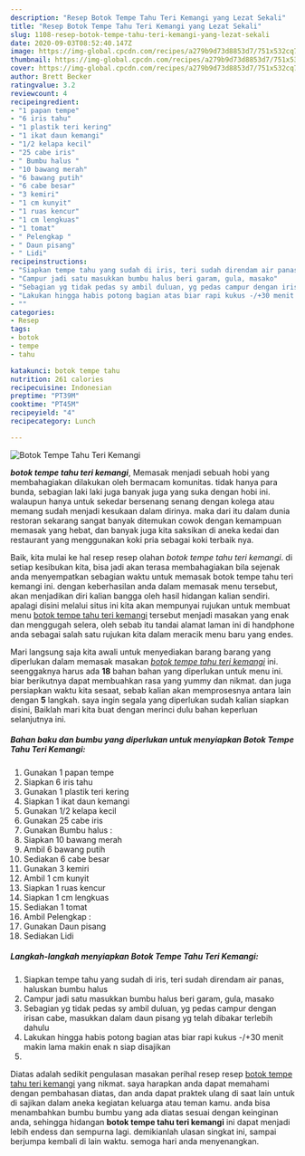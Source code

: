 ```yaml
---
description: "Resep Botok Tempe Tahu Teri Kemangi yang Lezat Sekali"
title: "Resep Botok Tempe Tahu Teri Kemangi yang Lezat Sekali"
slug: 1108-resep-botok-tempe-tahu-teri-kemangi-yang-lezat-sekali
date: 2020-09-03T08:52:40.147Z
image: https://img-global.cpcdn.com/recipes/a279b9d73d8853d7/751x532cq70/botok-tempe-tahu-teri-kemangi-foto-resep-utama.jpg
thumbnail: https://img-global.cpcdn.com/recipes/a279b9d73d8853d7/751x532cq70/botok-tempe-tahu-teri-kemangi-foto-resep-utama.jpg
cover: https://img-global.cpcdn.com/recipes/a279b9d73d8853d7/751x532cq70/botok-tempe-tahu-teri-kemangi-foto-resep-utama.jpg
author: Brett Becker
ratingvalue: 3.2
reviewcount: 4
recipeingredient:
- "1 papan tempe"
- "6 iris tahu"
- "1 plastik teri kering"
- "1 ikat daun kemangi"
- "1/2 kelapa kecil"
- "25 cabe iris"
- " Bumbu halus "
- "10 bawang merah"
- "6 bawang putih"
- "6 cabe besar"
- "3 kemiri"
- "1 cm kunyit"
- "1 ruas kencur"
- "1 cm lengkuas"
- "1 tomat"
- " Pelengkap "
- " Daun pisang"
- " Lidi"
recipeinstructions:
- "Siapkan tempe tahu yang sudah di iris, teri sudah direndam air panas, haluskan bumbu halus"
- "Campur jadi satu masukkan bumbu halus beri garam, gula, masako"
- "Sebagian yg tidak pedas sy ambil duluan, yg pedas campur dengan irisan cabe, masukkan dalam daun pisang yg telah dibakar terlebih dahulu"
- "Lakukan hingga habis potong bagian atas biar rapi kukus -/+30 menit makin lama makin enak n siap disajikan"
- ""
categories:
- Resep
tags:
- botok
- tempe
- tahu

katakunci: botok tempe tahu 
nutrition: 261 calories
recipecuisine: Indonesian
preptime: "PT39M"
cooktime: "PT45M"
recipeyield: "4"
recipecategory: Lunch

---
```



![Botok Tempe Tahu Teri Kemangi](https://img-global.cpcdn.com/recipes/a279b9d73d8853d7/751x532cq70/botok-tempe-tahu-teri-kemangi-foto-resep-utama.jpg)

<b><i>botok tempe tahu teri kemangi</i></b>, Memasak menjadi sebuah hobi yang membahagiakan dilakukan oleh bermacam komunitas. tidak hanya para bunda, sebagian laki laki juga banyak juga yang suka dengan hobi ini. walaupun hanya untuk sekedar bersenang senang dengan kolega atau memang sudah menjadi kesukaan dalam dirinya. maka dari itu dalam dunia restoran sekarang sangat banyak ditemukan cowok dengan kemampuan memasak yang hebat, dan banyak juga kita saksikan di aneka kedai dan restaurant yang menggunakan koki pria sebagai koki terbaik nya.

Baik, kita mulai ke hal resep resep olahan <i>botok tempe tahu teri kemangi</i>. di setiap kesibukan kita, bisa jadi akan terasa membahagiakan bila sejenak anda menyempatkan sebagian waktu untuk memasak botok tempe tahu teri kemangi ini. dengan keberhasilan anda dalam memasak menu tersebut, akan menjadikan diri kalian bangga oleh hasil hidangan kalian sendiri. apalagi disini melalui situs ini kita akan mempunyai rujukan untuk membuat menu <u>botok tempe tahu teri kemangi</u> tersebut menjadi masakan yang enak dan menggugah selera, oleh sebab itu tandai alamat laman ini di handphone anda sebagai salah satu rujukan kita dalam meracik menu baru yang endes.




Mari langsung saja kita awali untuk menyediakan barang barang yang diperlukan dalam memasak masakan <u><i>botok tempe tahu teri kemangi</i></u> ini. seenggaknya harus ada <b>18</b> bahan bahan yang diperlukan untuk menu ini. biar berikutnya dapat membuahkan rasa yang yummy dan nikmat. dan juga persiapkan waktu kita sesaat, sebab kalian akan memprosesnya antara lain dengan <b>5</b> langkah. saya ingin segala yang diperlukan sudah kalian siapkan disini, Baiklah mari kita buat dengan merinci dulu bahan keperluan selanjutnya ini.

<!--inarticleads1-->

##### Bahan baku dan bumbu yang diperlukan untuk menyiapkan Botok Tempe Tahu Teri Kemangi:

1. Gunakan 1 papan tempe
1. Siapkan 6 iris tahu
1. Gunakan 1 plastik teri kering
1. Siapkan 1 ikat daun kemangi
1. Gunakan 1/2 kelapa kecil
1. Gunakan 25 cabe iris
1. Gunakan  Bumbu halus :
1. Siapkan 10 bawang merah
1. Ambil 6 bawang putih
1. Sediakan 6 cabe besar
1. Gunakan 3 kemiri
1. Ambil 1 cm kunyit
1. Siapkan 1 ruas kencur
1. Siapkan 1 cm lengkuas
1. Sediakan 1 tomat
1. Ambil  Pelengkap :
1. Gunakan  Daun pisang
1. Sediakan  Lidi




<!--inarticleads2-->

##### Langkah-langkah menyiapkan Botok Tempe Tahu Teri Kemangi:

1. Siapkan tempe tahu yang sudah di iris, teri sudah direndam air panas, haluskan bumbu halus
1. Campur jadi satu masukkan bumbu halus beri garam, gula, masako
1. Sebagian yg tidak pedas sy ambil duluan, yg pedas campur dengan irisan cabe, masukkan dalam daun pisang yg telah dibakar terlebih dahulu
1. Lakukan hingga habis potong bagian atas biar rapi kukus -/+30 menit makin lama makin enak n siap disajikan
1. 




Diatas adalah sedikit pengulasan masakan perihal resep resep <u>botok tempe tahu teri kemangi</u> yang nikmat. saya harapkan anda dapat memahami dengan pembahasan diatas, dan anda dapat praktek ulang di saat lain untuk di sajikan dalam aneka kegiatan keluarga atau teman kamu. anda bisa menambahkan bumbu bumbu yang ada diatas sesuai dengan keinginan anda, sehingga hidangan <b>botok tempe tahu teri kemangi</b> ini dapat menjadi lebih endess dan sempurna lagi. demikianlah ulasan singkat ini, sampai berjumpa kembali di lain waktu. semoga hari anda menyenangkan.
